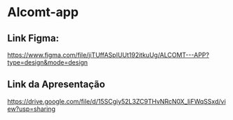 # Alcomt-app
## Link Figma:
https://www.figma.com/file/jiTUffASpIUUt192itkuUg/ALCOMT---APP?type=design&mode=design

## Link da Apresentação
https://drive.google.com/file/d/15SCgiy52L3ZC9THvNRcN0X_IiFWqSSxd/view?usp=sharing
